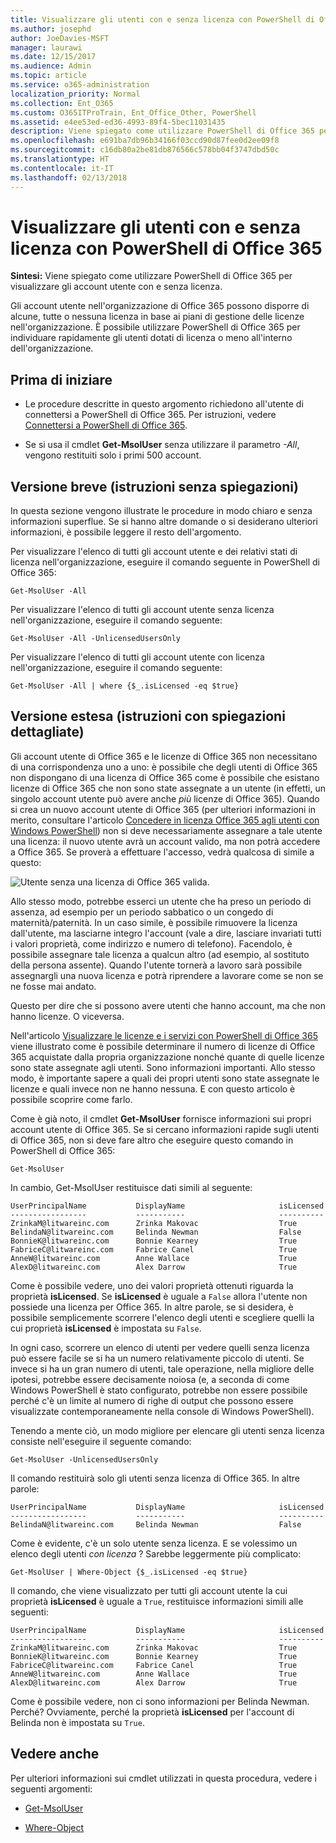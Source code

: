 ```yaml
---
title: Visualizzare gli utenti con e senza licenza con PowerShell di Office 365
ms.author: josephd
author: JoeDavies-MSFT
manager: laurawi
ms.date: 12/15/2017
ms.audience: Admin
ms.topic: article
ms.service: o365-administration
localization_priority: Normal
ms.collection: Ent_O365
ms.custom: O365ITProTrain, Ent_Office_Other, PowerShell
ms.assetid: e4ee53ed-ed36-4993-89f4-5bec11031435
description: Viene spiegato come utilizzare PowerShell di Office 365 per visualizzare gli account utente con e senza licenza.
ms.openlocfilehash: e691ba7db96b34166f03ccd90d87fee0d2ee09f8
ms.sourcegitcommit: c16db80a2be81db876566c578bb04f3747dbd50c
ms.translationtype: HT
ms.contentlocale: it-IT
ms.lasthandoff: 02/13/2018
---
```

# <a name="view-licensed-and-unlicensed-users-with-office-365-powershell"></a>Visualizzare gli utenti con e senza licenza con PowerShell di Office 365

**Sintesi:** Viene spiegato come utilizzare PowerShell di Office 365 per visualizzare gli account utente con e senza licenza.
  
Gli account utente nell'organizzazione di Office 365 possono disporre di alcune, tutte o nessuna licenza in base ai piani di gestione delle licenze nell'organizzazione. È possibile utilizzare PowerShell di Office 365 per individuare rapidamente gli utenti dotati di licenza o meno all'interno dell'organizzazione.
  
## <a name="before-you-begin"></a>Prima di iniziare

- Le procedure descritte in questo argomento richiedono all'utente di connettersi a PowerShell di Office 365. Per istruzioni, vedere [Connettersi a PowerShell di Office 365](connect-to-office-365-powershell.md).
    
- Se si usa il cmdlet **Get-MsolUser** senza utilizzare il parametro _-All_, vengono restituiti solo i primi 500 account.
    
## <a name="the-short-version-instructions-without-explanations"></a>Versione breve (istruzioni senza spiegazioni)

In questa sezione vengono illustrate le procedure in modo chiaro e senza informazioni superflue. Se si hanno altre domande o si desiderano ulteriori informazioni, è possibile leggere il resto dell'argomento.
  
Per visualizzare l'elenco di tutti gli account utente e dei relativi stati di licenza nell'organizzazione, eseguire il comando seguente in PowerShell di Office 365:
  
```
Get-MsolUser -All
```

Per visualizzare l'elenco di tutti gli account utente senza licenza nell'organizzazione, eseguire il comando seguente:
  
```
Get-MsolUser -All -UnlicensedUsersOnly
```

Per visualizzare l'elenco di tutti gli account utente con licenza nell'organizzazione, eseguire il comando seguente:
  
```
Get-MsolUser -All | where {$_.isLicensed -eq $true}
```

## <a name="the-long-version-instructions-with-detailed-explanations"></a>Versione estesa (istruzioni con spiegazioni dettagliate)

Gli account utente di Office 365 e le licenze di Office 365 non necessitano di una corrispondenza uno a uno: è possibile che degli utenti di Office 365 non dispongano di una licenza di Office 365 come è possibile che esistano licenze di Office 365 che non sono state assegnate a un utente (in effetti, un singolo account utente può avere anche  *più*  licenze di Office 365). Quando si crea un nuovo account utente di Office 365 (per ulteriori informazioni in merito, consultare l'articolo [Concedere in licenza Office 365 agli utenti con Windows PowerShell](http://technet.microsoft.com/library/0ab9fcac-e5ea-4b5b-b72c-8c92c55565ac.aspx)) non si deve necessariamente assegnare a tale utente una licenza: il nuovo utente avrà un account valido, ma non potrà accedere a Office 365. Se proverà a effettuare l'accesso, vedrà qualcosa di simile a questo:
  
![Utente senza una licenza di Office 365 valida.](images/o365_powershell_no_license.png)
  
Allo stesso modo, potrebbe esserci un utente che ha preso un periodo di assenza, ad esempio per un periodo sabbatico o un congedo di maternità/paternità. In un caso simile, è possibile rimuovere la licenza dall'utente, ma lasciarne integro l'account (vale a dire, lasciare invariati tutti i valori proprietà, come indirizzo e numero di telefono). Facendolo, è possibile assegnare tale licenza a qualcun altro (ad esempio, al sostituto della persona assente). Quando l'utente tornerà a lavoro sarà possibile assegnargli una nuova licenza e potrà riprendere a lavorare come se non se ne fosse mai andato.
  
Questo per dire che si possono avere utenti che hanno account, ma che non hanno licenze. O viceversa.
  
Nell'articolo [Visualizzare le licenze e i servizi con PowerShell di Office 365](view-licenses-and-services-with-office-365-powershell.md) viene illustrato come è possibile determinare il numero di licenze di Office 365 acquistate dalla propria organizzazione nonché quante di quelle licenze sono state assegnate agli utenti. Sono informazioni importanti. Allo stesso modo, è importante sapere a quali dei propri utenti sono state assegnate le licenze e quali invece non ne hanno nessuna. E con questo articolo è possibile scoprire come farlo.
  
Come è già noto, il cmdlet **Get-MsolUser** fornisce informazioni sui propri account utente di Office 365. Se si cercano informazioni rapide sugli utenti di Office 365, non si deve fare altro che eseguire questo comando in PowerShell di Office 365:
  
```
Get-MsolUser
```

In cambio, Get-MsolUser restituisce dati simili al seguente:
  
```
UserPrincipalName           DisplayName                     isLicensed
-----------------           -----------                     ----------
ZrinkaM@litwareinc.com      Zrinka Makovac                  True
BelindaN@litwareinc.com     Belinda Newman                  False
BonnieK@litwareinc.com      Bonnie Kearney                  True
FabriceC@litwareinc.com     Fabrice Canel                   True
AnneW@litwareinc.com        Anne Wallace                    True
AlexD@litwareinc.com        Alex Darrow                     True
```

Come è possibile vedere, uno dei valori proprietà ottenuti riguarda la proprietà **isLicensed**. Se **isLicensed** è uguale a `False` allora l'utente non possiede una licenza per Office 365. In altre parole, se si desidera, è possibile semplicemente scorrere l'elenco degli utenti e scegliere quelli la cui proprietà **isLicensed** è impostata su `False`.
  
In ogni caso, scorrere un elenco di utenti per vedere quelli senza licenza può essere facile se si ha un numero relativamente piccolo di utenti. Se invece si ha un gran numero di utenti, tale operazione, nella migliore delle ipotesi, potrebbe essere decisamente noiosa (e, a seconda di come Windows PowerShell è stato configurato, potrebbe non essere possibile perché c'è un limite al numero di righe di output che possono essere visualizzate contemporaneamente nella console di Windows PowerShell).
  
Tenendo a mente ciò, un modo migliore per elencare gli utenti senza licenza consiste nell'eseguire il seguente comando:
  
```
Get-MsolUser -UnlicensedUsersOnly
```

Il comando restituirà solo gli utenti senza licenza di Office 365. In altre parole:
  
```
UserPrincipalName           DisplayName                     isLicensed
-----------------           -----------                     ----------
BelindaN@litwareinc.com     Belinda Newman                  False
```

Come è evidente, c'è un solo utente senza licenza. E se volessimo un elenco degli utenti  *con licenza*  ? Sarebbe leggermente più complicato:
  
```
Get-MsolUser | Where-Object {$_.isLicensed -eq $true}
```

Il comando, che viene visualizzato per tutti gli account utente la cui proprietà **isLicensed** è uguale a `True`, restituisce informazioni simili alle seguenti:
  
```
UserPrincipalName           DisplayName                     isLicensed
-----------------           -----------                     ----------
ZrinkaM@litwareinc.com      Zrinka Makovac                  True
BonnieK@litwareinc.com      Bonnie Kearney                  True
FabriceC@litwareinc.com     Fabrice Canel                   True
AnneW@litwareinc.com        Anne Wallace                    True
AlexD@litwareinc.com        Alex Darrow                     True
```

Come è possibile vedere, non ci sono informazioni per Belinda Newman. Perché? Ovviamente, perché la proprietà **isLicensed** per l'account di Belinda non è impostata su `True`.
  
## <a name="see-also"></a>Vedere anche
<a name="SeeAlso"> </a>

Per ulteriori informazioni sui cmdlet utilizzati in questa procedura, vedere i seguenti argomenti:
  
- [Get-MsolUser](https://go.microsoft.com/fwlink/p/?LinkId=691547)
    
- [Where-Object](https://go.microsoft.com/fwlink/p/?LinkId=113423)
    

